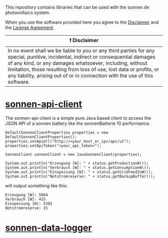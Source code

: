 This repository contains libraries that can be used with the sonnen.de photovoltaics system.  

When you use the software provided here you agree to the [Disclaimer](DISCLAIMER.md) and
the [License Agreement](LICENSE_AGREEMENT.md).

| :exclamation:  Disclaimer                                                                                                                                                                                                                                                                                                                          |
|----------------------------------------------------------------------------------------------------------------------------------------------------------------------------------------------------------------------------------------------------------------------------------------------------------------------------------------------------|
| In no event shall we be liable to you or any third parties for any special, punitive, incidental, indirect or consequential damages of any kind, or any damages whatsoever, including, without limitation, those resulting from loss of use, lost data or profits, or any liability, arising out of or in connection with the use of this software. | 


# [sonnen-api-client](client/README.md)

The sonnen-api-client is a simple pure Java based client
to access the JSON API of a sonnen battery like the sonnenBatterie 10 performance.

    DefaultSonnenClientProperties properties = new DefaultSonnenClientProperties();
    properties.setApiUrl("http://<your_host_or_ip>/api/v2");
    properties.setApiToken("<your_api_token>");

    SonnenClient sonnenClient = new JavaSonnenClient(properties);

    System.out.println("Erzeugung [W]: " + status.getProductionW());
    System.out.println("Verbrauch [W]: " + status.getConsumptionW());
    System.out.println("Einspeisung [W]: " + status.getGridFeedInW());
    System.out.println("Notstromreserve: " + status.getBackupBuffer());

will output something like this:

    Erzeugung [W]: 5864
    Verbrauch [W]: 415
    Einspeisung [W]: 5392
    Notstromreserve: 15

# [sonnen-data-logger](data-logger/README.md)